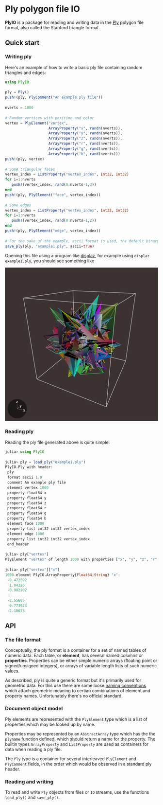 # Ply polygon file IO

**PlyIO** is a package for reading and writing data in the
[Ply](http://paulbourke.net/dataformats/ply/) polygon file format, also called
the Stanford triangle format.

## Quick start

### Writing ply

Here's an example of how to write a basic ply file containing random triangles
and edges:

```julia
using PlyIO

ply = Ply()
push!(ply, PlyComment("An example ply file"))

nverts = 1000

# Random vertices with position and color
vertex = PlyElement("vertex",
                    ArrayProperty("x", randn(nverts)),
                    ArrayProperty("y", randn(nverts)),
                    ArrayProperty("z", randn(nverts)),
                    ArrayProperty("r", rand(nverts)),
                    ArrayProperty("g", rand(nverts)),
                    ArrayProperty("b", rand(nverts)))
push!(ply, vertex)

# Some triangular faces
vertex_index = ListProperty("vertex_index", Int32, Int32)
for i=1:nverts
   push!(vertex_index, rand(0:nverts-1,3))
end
push!(ply, PlyElement("face", vertex_index))

# Some edges
vertex_index = ListProperty("vertex_index", Int32, Int32)
for i=1:nverts
   push!(vertex_index, rand(0:nverts-1,2))
end
push!(ply, PlyElement("edge", vertex_index))

# For the sake of the example, ascii format is used, the default binary mode is faster.
save_ply(ply, "example1.ply", ascii=true)
```

Opening this file using a program like
[displaz](https://github.com/c42f/displaz), for example using `displaz example1.ply`,
you should see something like

![Example one](doc/example1.png)


### Reading ply

Reading the ply file generated above is quite simple:

```julia
julia> using PlyIO

julia> ply = load_ply("example1.ply")
PlyIO.Ply with header:
 ply
 format ascii 1.0
 comment An example ply file
 element vertex 1000
 property float64 x
 property float64 y
 property float64 z
 property float64 r
 property float64 g
 property float64 b
 element face 1000
 property list int32 int32 vertex_index
 element edge 1000
 property list int32 int32 vertex_index
 end_header

julia> ply["vertex"]
PlyElement "vertex" of length 1000 with properties ["x", "y", "z", "r", "g", "b"]

julia> ply["vertex"]["x"]
1000-element PlyIO.ArrayProperty{Float64,String} "x":
 -0.472592
  1.04326
 -0.982202
 ⋮
 -2.55605
  0.773923
 -2.10675
```

## API

### The file format

Conceptually, the ply format is a container for a set of named tables of numeric
data.  Each table, or **element**, has several named columns or **properties**.
Properties can be either simple numeric arrays (floating point or
signed/unsigned integers), or arrays of variable length lists of such numeric
values.

As described, ply is quite a generic format but it's primarily used for
geometric data. For this use there are some loose
[naming conventions](http://paulbourke.net/dataformats/ply/) which attach
geometric meaning to certian combinations of element and property names.
Unfortunately there's no official standard.

### Document object model

Ply elements are represented with the `PlyElement` type which is a list of
properties which may be looked up by name.

Properties may be represented by an `AbstractArray` type which has the the
`plyname` function defined, which should return a name for the property.  The
builtin types `ArrayProperty` and `ListProperty` are used as containers for data
when reading a ply file.

The `Ply` type is a container for several interleaved `PlyElement` and
`PlyComment` fields, in the order which would be observed in a standard ply
header.

### Reading and writing

To read and write `Ply` objects from files or `IO` streams, use the functions
`load_ply()` and `save_ply()`.
